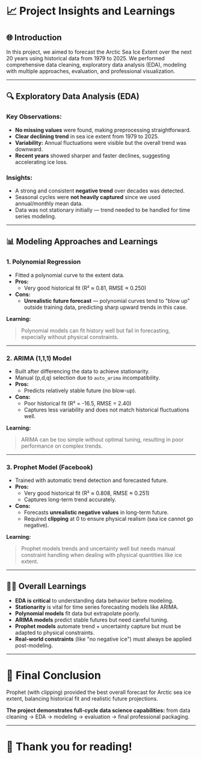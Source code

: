 # 📈 Project Insights and Learnings

## 🌐 Introduction
In this project, we aimed to forecast the Arctic Sea Ice Extent over the next 20 years using historical data from 1979 to 2025. We performed comprehensive data cleaning, exploratory data analysis (EDA), modeling with multiple approaches, evaluation, and professional visualization.

---

## 🔍 Exploratory Data Analysis (EDA)

### Key Observations:
- **No missing values** were found, making preprocessing straightforward.
- **Clear declining trend** in sea ice extent from 1979 to 2025.
- **Variability:** Annual fluctuations were visible but the overall trend was downward.
- **Recent years** showed sharper and faster declines, suggesting accelerating ice loss.

### Insights:
- A strong and consistent **negative trend** over decades was detected.
- Seasonal cycles were **not heavily captured** since we used annual/monthly mean data.
- Data was not stationary initially — trend needed to be handled for time series modeling.

---

## 📊 Modeling Approaches and Learnings

### 1. Polynomial Regression
- Fitted a polynomial curve to the extent data.
- **Pros:**
  - Very good historical fit (R² ≈ 0.81, RMSE ≈ 0.250)
- **Cons:**
  - **Unrealistic future forecast** — polynomial curves tend to "blow up" outside training data, predicting sharp upward trends in this case.

**Learning:**
> Polynomial models can fit history well but fail in forecasting, especially without physical constraints.

---

### 2. ARIMA (1,1,1) Model
- Built after differencing the data to achieve stationarity.
- Manual (p,d,q) selection due to `auto_arima` incompatibility.
- **Pros:**
  - Predicts relatively stable future (no blow-up).
- **Cons:**
  - Poor historical fit (R² = -16.5, RMSE = 2.40)
  - Captures less variability and does not match historical fluctuations well.

**Learning:**
> ARIMA can be too simple without optimal tuning, resulting in poor performance on complex trends.

---

### 3. Prophet Model (Facebook)
- Trained with automatic trend detection and forecasted future.
- **Pros:**
  - Very good historical fit (R² ≈ 0.808, RMSE ≈ 0.251)
  - Captures long-term trend accurately.
- **Cons:**
  - Forecasts **unrealistic negative values** in long-term future.
  - Required **clipping** at 0 to ensure physical realism (sea ice cannot go negative).

**Learning:**
> Prophet models trends and uncertainty well but needs manual constraint handling when dealing with physical quantities like ice extent.

---

## 👩‍💻 Overall Learnings
- **EDA is critical** to understanding data behavior before modeling.
- **Stationarity** is vital for time series forecasting models like ARIMA.
- **Polynomial models** fit data but extrapolate poorly.
- **ARIMA models** predict stable futures but need careful tuning.
- **Prophet models** automate trend + uncertainty capture but must be adapted to physical constraints.
- **Real-world constraints** (like "no negative ice") must always be applied post-modeling.

---

# 🌟 Final Conclusion
Prophet (with clipping) provided the best overall forecast for Arctic sea ice extent, balancing historical fit and realistic future projections.

**The project demonstrates full-cycle data science capabilities:**
from data cleaning → EDA → modeling → evaluation → final professional packaging.

---

# 👏 Thank you for reading!

